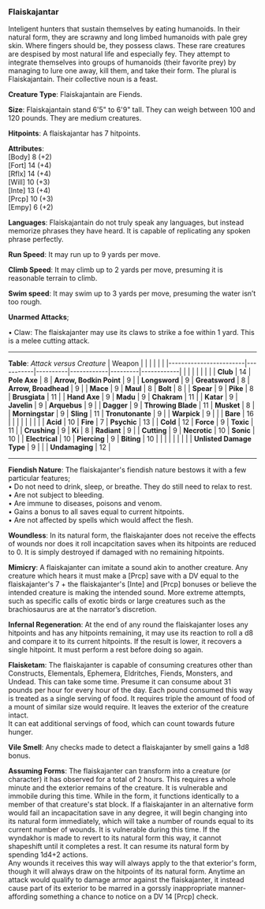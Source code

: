 ### Flaiskajantar
Inteligent hunters that sustain themselves by eating humanoids. In their natural form, they are scrawny and long limbed humanoids with pale grey skin. Where fingers should be, they possess claws. These rare creatures are despised by most natural life and especially fey. They attempt to integrate themselves into groups of humanoids (their favorite prey) by managing to lure one away, kill them, and take their form. The plural is Flaiskajantain. Their collective noun is a feast.

**Creature Type**: Flaiskajantain are Fiends.

**Size**: Flaiskajantain stand 6'5" to 6'9" tall. They can weigh between 100 and 120 pounds. They are medium creatures.

**Hitpoints**: A flaiskajantar has 7 hitpoints.

**Attributes**:  
[Body] 8  (+2)  
[Fort] 14 (+4)  
[Rflx] 14 (+4)  
[Will] 10 (+3)  
[Inte] 13 (+4)  
[Prcp] 10 (+3)  
[Empy] 6  (+2)  

**Languages**: Flaiskajantain do not truly speak any languages, but instead memorize phrases they have heard. It is capable of replicating any spoken phrase perfectly.

**Run Speed**: It may run up to 9 yards per move.

**Climb Speed**: It may climb up to 2 yards per move, presuming it is reasonable terrain to climb.

**Swim speed**: It may swim up to 3 yards per move, presuming the water isn’t too rough.

**Unarmed Attacks**;

 • Claw: The flaiskajanter may use its claws to strike a foe within 1 yard. This is a melee cutting attack.

-----

**Table**: *Attack versus Creature*
| Weapon                 |          |            |         |            |         |
|------------------------|-----------|----------|------------|---------|------------|
|                        |            |            |         |            |         |
| **Club**                   | 14     | **Pole Axe**         | 8      | **Arrow, Bodkin Point**    | 9     |
| **Longsword**              | 9      | **Greatsword**       | 8      | **Arrow, Broadhead**       | 9     |
| **Mace**                   | 9      | **Maul**             | 8      | **Bolt** | 8     |
| **Spear**                  | 9      | **Pike**             | 8      | **Brusgiata** | 11    |
| **Hand Axe**               | 9      | **Madu**             | 9      | **Chakram** | 11    |
| **Katar**                  | 9      | **Javelin**          | 9      | **Arquebus** | 9     |
| **Dagger**                 | 9      | **Throwing Blade**   | 11     | **Musket** | 8     |
| **Morningstar**            | 9      | **Sling**            | 11     | **Tronutonante** | 9     |
| **Warpick**                | 9      |                  |            | **Bare** |  16 |
|                        |           |          |            |         |            |
| **Acid**                   | 10     | **Fire**             | 7      | **Psychic** | 13     |
| **Cold**                   | 12     | **Force**            | 9      | **Toxic**  | 11     |
| **Crushing**               | 9      | **Ki**               | 8      | **Radiant** | 9      |
| **Cutting**                | 9      | **Necrotic**         | 10     | **Sonic** | 10    |
| **Electrical**             | 10     | **Piercing**         | 9      | **Biting** | 10    |
|                        |           |          |            |         |            |
| **Unlisted Damage Type** | 9 |                   |                 | **Undamaging** | 12 |

-----

**Fiendish Nature**: The flaiskajanter's fiendish nature bestows it with a few particular features;  
 • Do not need to drink, sleep, or breathe. They do still need to relax to rest.  
 • Are not subject to bleeding.  
 • Are immune to diseases, poisons and venom.  
 • Gains a bonus to all saves equal to current hitpoints.  
 • Are not affected by spells which would affect the flesh.  

**Woundless**: In its natural form, the flaiskajanter does not receive the effects of wounds nor does it roll incapcitation saves when its hitpoints are reduced to 0. It is simply destroyed if damaged with no remaining hitpoints.

**Mimicry**: A flaiskajanter can imitate a sound akin to another creature. Any creature which hears it must make a [Prcp] save with a DV equal to the flaiskajanter's 7 + the flaiskajanter's [Inte] and [Prcp] bonuses or believe the intended creature is making the intended sound. More extreme attempts, such as specific calls of exotic birds or large creatures such as the brachiosaurus are at the narrator’s discretion.

**Infernal Regeneration**: At the end of any round the flaiskajanter loses any hitpoints and has any hitpoints remaining, it may use its reaction to roll a d8 and compare it to its current hitpoints. If the result is lower, it recovers a single hitpoint. It must perform a rest before doing so again.

**Flaisketam**: The flaiskajanter is capable of consuming creatures other than Constructs, Elementals, Ephemera, Eldritches, Fiends, Monsters, and Undead. This can take some time. Presume it can consume about 31 pounds per hour for every hour of the day. Each pound consumed this way is treated as a single serving of food. It requires triple the amount of food of a mount of similar size would require. It leaves the exterior of the creature intact.  
It can eat additional servings of food, which can count towards future hunger.

**Vile Smell**: Any checks made to detect a flaiskajanter by smell gains a 1d8 bonus.

**Assuming Forms**: The flaiskajanter can transform into a creature (or character) it has observed for a total of 2 hours. This requires a whole minute and the exterior remains of the creature. It is vulnerable and immobile during this time. While in the form, it functions identically to a member of that creature's stat block. If a flaiskajanter in an alternative form would fail an incapacitation save in any degree, it will begin changing into its natural form immediately, which will take a number of rounds equal to its current number of wounds. It is vulnerable during this time. If the wyndakhor is made to revert to its natural form this way, it cannot shapeshift until it completes a rest. It can resume its natural form by spending 1d4+2 actions.  
Any wounds it receives this way will always apply to the that exterior's form, though it will always draw on the hitpoints of its natural form. Anytime an attack would qualify to damage armor against the flaiskajanter, it instead cause part of its exterior to be marred in a gorssly inappropriate manner- affording something a chance to notice on a DV 14 [Prcp] check.
